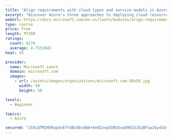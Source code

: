 ```yaml
---
title: "Align requirements with cloud types and service models in Azure"
excerpt: "Discover Azure's three approaches to deploying cloud resources -- public, private, and hybrid -- and learn the difference each makes in your Azure services."
webUrl: https://docs.microsoft.com/en-us/learn/modules/align-requirements-in-azure/
type: course
price: Free
length: PT35M
ratings:
  count: 8179
  average: 4.7551045
heat: 55

provider:
  name: Microsoft Learn
  domain: microsoft.com
  images:
    - url: /assets/images/organizations/microsoft.com-50x50.jpg
      width: 50
      height: 50

levels:
  - Beginner

topics:
  - Azure

secured: "JShLQTM2H5RapUoEfrUBcObc6NA+8e0ZznpG5M2Ovq49ES3JQiBFiwJGydiGsoSpFthlf5oY+9GevJCup+M5SuKHorOEJfPqQMoQQeuZb0XY4m8qppCzECDqXw9M50+cm7st460mMXKzAs14CaAvG9xrO74vwzKIY9deXydVTxWBz54pK4zx9r23qyYaKJE1F5jRd0HPzV/0TQchpF/NmCGMFP6Ih0SkVcArdPGzCJJcYxW+c/fV/LZ4G0CsGKUvZDqS/Qze9r1Vwdr4YWMBMxQa7TCcBjzDJNu0Y5ZK0qHGgWFagb7mIZdzp8JanMD+kwDybZGX2jUR7M+tIInieXe7UdTfTjOv1z9gi8UuUAUDAMICIGogWF88wcq/o9lLBJooSRQX9/heWBEqFbxK1znTx9PbqgFF3yLXKlirf9Q=;8UxWLLHv2WPkVz0OxJtRKw=="
---
```


